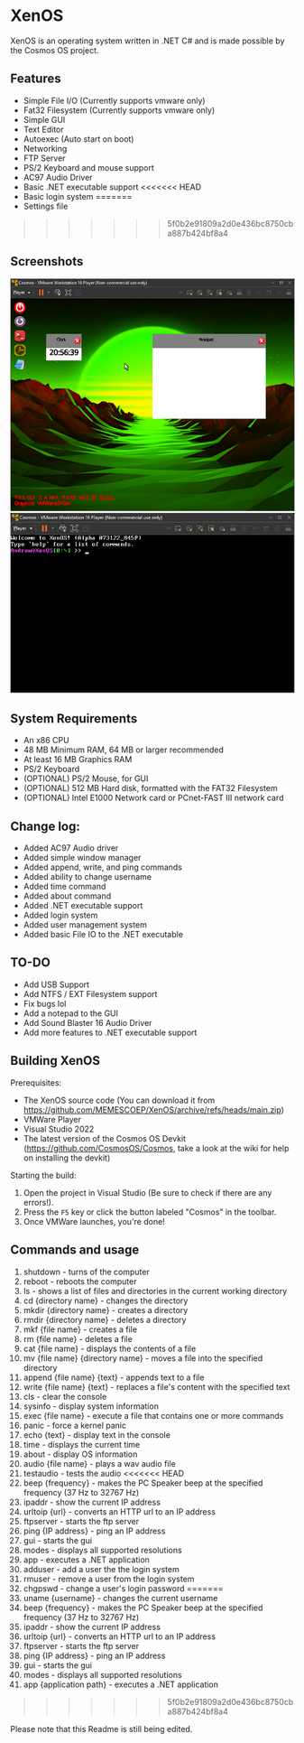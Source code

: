 # XenOS
XenOS is an operating system written in .NET C# and is made possible by the Cosmos OS project.
<br/>
## Features
* Simple File I/O (Currently supports vmware only)
* Fat32 Filesystem (Currently supports vmware only)
* Simple GUI
* Text Editor
* Autoexec (Auto start on boot)
* Networking
* FTP Server
* PS/2 Keyboard and mouse support
* AC97 Audio Driver
* Basic .NET executable support
<<<<<<< HEAD
* Basic login system
=======
* Settings file
>>>>>>> 5f0b2e91809a2d0e436bc8750cba887b424bf8a4

## Screenshots
<img src="https://github.com/MEMESCOEP/XenOS/raw/main/XenOS/Art/Screenshots/GUI.png" />
<img src="https://github.com/MEMESCOEP/XenOS/raw/main/XenOS/Art/Screenshots/Console.png" />

## System Requirements
* An x86 CPU
* 48 MB Minimum RAM, 64 MB or larger recommended
* At least 16 MB Graphics RAM
* PS/2 Keyboard
* (OPTIONAL) PS/2 Mouse, for GUI
* (OPTIONAL) 512 MB Hard disk, formatted with the FAT32 Filesystem
* (OPTIONAL) Intel E1000 Network card or PCnet-FAST III network card

## Change log:
* Added AC97 Audio driver
* Added simple window manager
* Added append, write, and ping commands
* Added ability to change username
* Added time command
* Added about command
* Added .NET executable support
* Added login system
* Added user management system
* Added basic File IO to the .NET executable

## TO-DO
* Add USB Support
* Add NTFS / EXT Filesystem support
* Fix bugs lol
* Add a notepad to the GUI
* Add Sound Blaster 16 Audio Driver
* Add more features to .NET executable support

## Building XenOS
Prerequisites:
* The XenOS source code (You can download it from https://github.com/MEMESCOEP/XenOS/archive/refs/heads/main.zip)
* VMWare Player
* Visual Studio 2022
* The latest version of the Cosmos OS Devkit (https://github.com/CosmosOS/Cosmos, take a look at the wiki for help on installing the devkit)

Starting the build:
1. Open the project in Visual Studio (Be sure to check if there are any errors!).
2. Press the `F5` key or click the button labeled "Cosmos" in the toolbar.
3. Once VMWare launches, you're done!

## Commands and usage
1. shutdown - turns of the computer
2. reboot - reboots the computer
3. ls - shows a list of files and directories in the current working directory
4. cd {directory name} - changes the directory
5. mkdir {directory name} - creates a directory
6. rmdir {directory name} - deletes a directory
7. mkf {file name} - creates a file
8. rm {file name} - deletes a file
9. cat {file name} - displays the contents of a file
10. mv {file name} {directory name} - moves a file into the specified directory
11. append {file name} {text} - appends text to a file
12. write {file name} {text} - replaces a file's content with the specified text
13. cls - clear the console
14. sysinfo - display system information
15. exec {file name} - execute a file that contains one or more commands
16. panic - force a kernel panic
17. echo {text} - display text in the console
18. time - displays the current time
19. about - display OS information
20. audio {file name} - plays a wav audio file
21. testaudio - tests the audio
<<<<<<< HEAD
22. beep {frequency} - makes the PC Speaker beep at the specified frequency (37 Hz to 32767 Hz)
23. ipaddr - show the current IP address
24. urltoip {url} - converts an HTTP url to an IP address
25. ftpserver - starts the ftp server
26. ping {IP address} - ping an IP address
27. gui - starts the gui
28. modes - displays all supported resolutions
29. app - executes a .NET application
30. adduser - add a user the the login system
31. rmuser - remove a user from the login system
32. chgpswd - change a user's login password
=======
22. uname {username} - changes the current username
23. beep {frequency} - makes the PC Speaker beep at the specified frequency (37 Hz to 32767 Hz)
24. ipaddr - show the current IP address
25. urltoip {url} - converts an HTTP url to an IP address
26. ftpserver - starts the ftp server
27. ping {IP address} - ping an IP address
28. gui - starts the gui
29. modes - displays all supported resolutions
30. app {application path} - executes a .NET application
>>>>>>> 5f0b2e91809a2d0e436bc8750cba887b424bf8a4
  
Please note that this Readme is still being edited.
